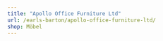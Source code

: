 ```yaml
---
title: "Apollo Office Furniture Ltd"
url: /earls-barton/apollo-office-furniture-ltd/
shop: Möbel
---
```

